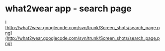 # what2wear app - search page #

![http://what2wear.googlecode.com/svn/trunk/Screen_shots/search_page.png](http://what2wear.googlecode.com/svn/trunk/Screen_shots/search_page.png)
